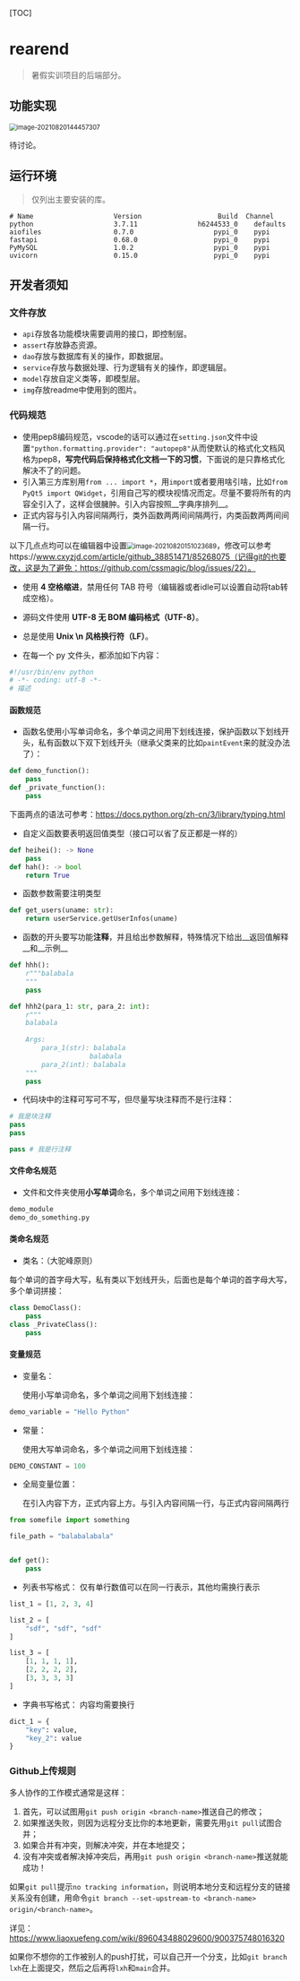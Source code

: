[TOC]

# rearend

> 暑假实训项目的后端部分。

## 功能实现

<img src="img/image-20210820144457307.png" alt="image-20210820144457307" style="zoom:80%;" />

待讨论。

## 运行环境

> 仅列出主要安装的库。

```
# Name                    Version                   Build  Channel
python                    3.7.11               h6244533_0    defaults
aiofiles                  0.7.0                    pypi_0    pypi
fastapi                   0.68.0                   pypi_0    pypi
PyMySQL                   1.0.2                    pypi_0    pypi
uvicorn                   0.15.0                   pypi_0    pypi
```

## 开发者须知

### 文件存放

- `api`存放各功能模块需要调用的接口，即控制层。
- `assert`存放静态资源。
- `dao`存放与数据库有关的操作，即数据层。
- `service`存放与数据处理、行为逻辑有关的操作，即逻辑层。
- `model`存放自定义类等，即模型层。
- `img`存放readme中使用到的图片。

### 代码规范

- 使用pep8编码规范，vscode的话可以通过在`setting.json`文件中设置`"python.formatting.provider": "autopep8"`从而使默认的格式化文档风格为pep8，**写完代码后保持格式化文档一下的习惯**，下面说的是只靠格式化解决不了的问题。
- 引入第三方库别用`from ... import *`，用`import`或者要用啥引啥，比如`from PyQt5 import QWidget`，引用自己写的模块视情况而定。尽量不要将所有的内容全引入了，这样会很臃肿。引入内容按照__字典序排列__。
- 正式内容与引入内容间隔两行，类外函数两两间间隔两行，内类函数两两间间隔一行。

以下几点点均可以在编辑器中设置<img src="img/image-20210820151023689.png" alt="image-20210820151023689" style="zoom:80%;" />，修改可以参考https://www.cxyzjd.com/article/github_38851471/85268075（记得git的也要改，这是为了避免：https://github.com/cssmagic/blog/issues/22）。

- 使用 **4 空格缩进**，禁用任何 TAB 符号（编辑器或者idle可以设置自动将tab转成空格）。
- 源码文件使用 **UTF-8 无 BOM 编码格式（UTF-8）**。
- 总是使用 **Unix \n 风格换行符（LF）**。

- 在每一个 py 文件头，都添加如下内容：

```python
#!/usr/bin/env python
# -*- coding: utf-8 -*-
# 描述
```

#### 函数规范

- 函数名使用小写单词命名，多个单词之间用下划线连接，保护函数以下划线开头，私有函数以下双下划线开头（继承父类来的比如`paintEvent`来的就没办法了）：

```python
def demo_function():
	pass
def _private_function():
	pass
```

下面两点的语法可参考：https://docs.python.org/zh-cn/3/library/typing.html

- 自定义函数要表明返回值类型（接口可以省了反正都是一样的）

```python
def heihei(): -> None
    pass
def hah(): -> bool
    return True
```

- 函数参数需要注明类型

```python
def get_users(uname: str):
    return userService.getUserInfos(uname)
```

- 函数的开头要写功能**注释**，并且给出参数解释，特殊情况下给出__返回值解释__和__示例__

```python
def hhh():
    r"""balabala
    """
    pass

def hhh2(para_1: str, para_2: int):
    r"""
    balabala
    
    Args:
    	para_1(str): balabala
    				balabala
	    para_2(int): balabala
    """
    pass
```

- 代码块中的注释可写可不写，但尽量写块注释而不是行注释：

```python
# 我是块注释
pass
pass

pass # 我是行注释
```

#### 文件命名规范

- 文件和文件夹使用**小写单词**命名，多个单词之间用下划线连接：

```python
demo_module
demo_do_something.py
```

#### 类命名规范

- 类名：（大驼峰原则）

每个单词的首字母大写，私有类以下划线开头，后面也是每个单词的首字母大写，多个单词拼接：

```python
class DemoClass():
	pass
class _PrivateClass():
	pass
```

#### 变量规范

- 变量名：

  使用小写单词命名，多个单词之间用下划线连接：

```python
demo_variable = "Hello Python"
```

- 常量：

  使用大写单词命名，多个单词之间用下划线连接：

```python
DEMO_CONSTANT = 100
```

* 全局变量位置：

  在引入内容下方，正式内容上方。与引入内容间隔一行，与正式内容间隔两行

```python
from somefile import something

file_path = "balabalabala"


def get():
    pass
```

* 列表书写格式：
  仅有单行数值可以在同一行表示，其他均需换行表示

```python
list_1 = [1, 2, 3, 4]

list_2 = [
    "sdf", "sdf", "sdf"
]

list_3 = [
    [1, 1, 1, 1],
    [2, 2, 2, 2],
    [3, 3, 3, 3]
]
```

* 字典书写格式：
  内容均需要换行

```python
dict_1 = {
    "key": value,
    "key_2": value
}
```

### Github上传规则

多人协作的工作模式通常是这样：

1. 首先，可以试图用`git push origin <branch-name>`推送自己的修改；
2. 如果推送失败，则因为远程分支比你的本地更新，需要先用`git pull`试图合并；
3. 如果合并有冲突，则解决冲突，并在本地提交；
4. 没有冲突或者解决掉冲突后，再用`git push origin <branch-name>`推送就能成功！

如果`git pull`提示`no tracking information`，则说明本地分支和远程分支的链接关系没有创建，用命令`git branch --set-upstream-to <branch-name> origin/<branch-name>`。

详见：https://www.liaoxuefeng.com/wiki/896043488029600/900375748016320

如果你不想你的工作被别人的push打扰，可以自己开一个分支，比如`git branch lxh`在上面提交，然后之后再将`lxh`和`main`合并。

